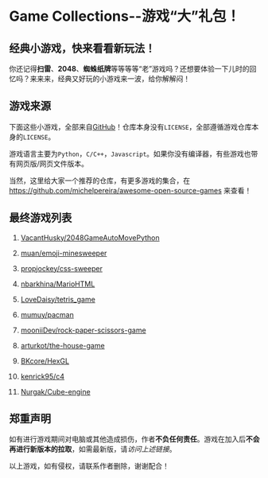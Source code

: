 # Game Collections--游戏“大”礼包！

## 经典小游戏，快来看看**新玩法**！

你还记得**扫雷**、**2048**、**蜘蛛纸牌**等等等等“老”游戏吗？还想要体验一下儿时的回忆吗？来来来，经典又好玩的小游戏来一波，给你解解闷！  

## 游戏来源

下面这些小游戏，全部来自[GitHub](https://github.com/)！仓库本身没有`LICENSE`，全部遵循游戏仓库本身的`LICENSE`。  

游戏语言主要为`Python`，`C/C++`，`Javascript`。如果你没有编译器，有些游戏也带有网页版/网页文件版本。  

当然，这里给大家一个推荐的仓库，有更多游戏的集合，在<https://github.com/michelpereira/awesome-open-source-games> 来查看！

## 最终游戏列表

1. [VacantHusky/2048GameAutoMovePython](https://github.com/VacantHusky/2048GameAutoMovePython/)  

2. [muan/emoji-minesweeper](https://github.com/muan/emoji-minesweeper/)  

3. [propjockey/css-sweeper](https://github.com/propjockey/css-sweeper)  

4. [nbarkhina/MarioHTML](https://github.com/nbarkhina/MarioHTML)  

5. [LoveDaisy/tetris_game](https://github.com/LoveDaisy/tetris_game)  

6. [mumuy/pacman](https://github.com/mumuy/pacman)  

7. [mooniiDev/rock-paper-scissors-game](https://github.com/mooniiDev/rock-paper-scissors-game)  

8. [arturkot/the-house-game](https://github.com/arturkot/the-house-game)  

9. [BKcore/HexGL](https://github.com/BKcore/HexGL)  

10. [kenrick95/c4](https://github.com/kenrick95/c4)  

11. [Nurgak/Cube-engine](https://github.com/Nurgak/Cube-engine)  

## 郑重声明

如有进行游戏期间对电脑或其他造成损伤，作者**不负任何责任**。游戏在加入后**不会再进行新版本的拉取**，如需最新版，请*访问上述链接*。

以上游戏，如有侵权，请联系作者删除，谢谢配合！
